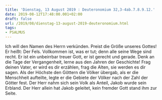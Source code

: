 ```yaml
---
title: 'Dienstag, 13 August 2019 : Deuteronomium 32,3-4ab.7.8.9.12.'
date: 2019-08-12T17:48:00.001+02:00
draft: false
url: /2019/08/dienstag-13-august-2019-deuteronomium.html
tags: 
- PSALMUS
---
```


Ich will den Namen des Herrn verkünden. Preist die Größe unseres Gottes! Er heißt: Der Fels. Vollkommen ist, was er tut; denn alle seine Wege sind recht. Er ist ein unbeirrbar treuer Gott, er ist gerecht und gerade. Denk an die Tage der Vergangenheit, lerne aus den Jahren der Geschichte! Frag deinen Vater, er wird es dir erzählen, frag die Alten, sie werden es dir sagen. Als der Höchste den Göttern die Völker übergab, als er die Menschheit aufteilte, legte er die Gebiete der Völker nach der Zahl der Götter fest. Der Herr nahm sich sein Volk als Anteil, Jakob wurde sein Erbland. Der Herr allein hat Jakob geleitet, kein fremder Gott stand ihm zur Seite.